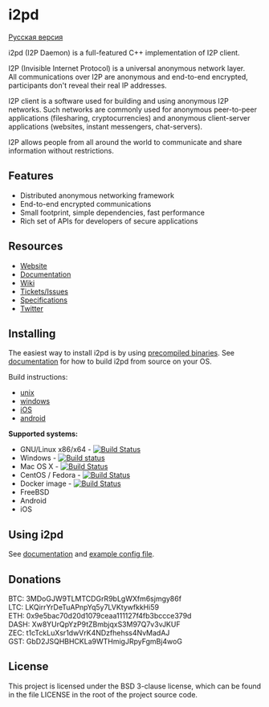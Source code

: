 i2pd
====

[Русская версия](https://github.com/PurpleI2P/i2pd_docs_ru/blob/master/README.md)

i2pd (I2P Daemon) is a full-featured C++ implementation of I2P client.  

I2P (Invisible Internet Protocol) is a universal anonymous network layer.  
All communications over I2P are anonymous and end-to-end encrypted, participants
don't reveal their real IP addresses.  

I2P client is a software used for building and using anonymous I2P
networks. Such networks are commonly used for anonymous peer-to-peer
applications (filesharing, cryptocurrencies) and anonymous client-server
applications (websites, instant messengers, chat-servers).  

I2P allows people from all around the world to communicate and share information
without restrictions.  

Features
--------

* Distributed anonymous networking framework  
* End-to-end encrypted communications  
* Small footprint, simple dependencies, fast performance  
* Rich set of APIs for developers of secure applications  

Resources
---------

* [Website](http://i2pd.website)
* [Documentation](https://i2pd.readthedocs.io/en/latest/)
* [Wiki](https://github.com/PurpleI2P/i2pd/wiki)
* [Tickets/Issues](https://github.com/PurpleI2P/i2pd/issues)
* [Specifications](https://geti2p.net/spec)
* [Twitter](https://twitter.com/hashtag/i2pd)

Installing
----------

The easiest way to install i2pd is by using
[precompiled binaries](https://github.com/PurpleI2P/i2pd/releases/latest).
See [documentation](https://i2pd.readthedocs.io/en/latest/) for how to build
i2pd from source on your OS.  


Build instructions:

* [unix](https://i2pd.readthedocs.io/en/latest/devs/building/unix/)
* [windows](https://i2pd.readthedocs.io/en/latest/devs/building/windows/)
* [iOS](https://i2pd.readthedocs.io/en/latest/devs/building/ios/)
* [android](https://i2pd.readthedocs.io/en/latest/devs/building/android/)


**Supported systems:**

* GNU/Linux x86/x64		- [![Build Status](https://travis-ci.org/PurpleI2P/i2pd.svg?branch=openssl)](https://travis-ci.org/PurpleI2P/i2pd)
* Windows				- [![Build status](https://ci.appveyor.com/api/projects/status/1908qe4p48ff1x23?svg=true)](https://ci.appveyor.com/project/PurpleI2P/i2pd)
* Mac OS X				- [![Build Status](https://travis-ci.org/PurpleI2P/i2pd.svg?branch=openssl)](https://travis-ci.org/PurpleI2P/i2pd)
* CentOS / Fedora		- [![Build Status](https://copr.fedorainfracloud.org/coprs/supervillain/i2pd/package/i2pd-git/status_image/last_build.png)](https://copr.fedorainfracloud.org/coprs/supervillain/i2pd/package/i2pd-git/)
* Docker image     - [![Build Status](https://dockerbuildbadges.quelltext.eu/status.svg?organization=meeh&repository=i2pd)](https://hub.docker.com/r/meeh/i2pd/builds/)
* FreeBSD
* Android
* iOS

Using i2pd
----------

See [documentation](https://i2pd.readthedocs.io/en/latest/user-guide/run/) and
[example config file](https://github.com/PurpleI2P/i2pd/blob/openssl/contrib/i2pd.conf).

Donations
---------

BTC: 3MDoGJW9TLMTCDGrR9bLgWXfm6sjmgy86f  
LTC: LKQirrYrDeTuAPnpYq5y7LVKtywfkkHi59  
ETH: 0x9e5bac70d20d1079ceaa111127f4fb3bccce379d  
DASH: Xw8YUrQpYzP9tZBmbjqxS3M97Q7v3vJKUF  
ZEC: t1cTckLuXsr1dwVrK4NDzfhehss4NvMadAJ  
GST: GbD2JSQHBHCKLa9WTHmigJRpyFgmBj4woG  

License
-------

This project is licensed under the BSD 3-clause license, which can be found in the file
LICENSE in the root of the project source code.  
